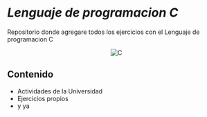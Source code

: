 
# _Lenguaje de programacion C_
Repositorio donde agregare todos los ejercicios con el Lenguaje de programacion C

<div align="center">
   <img src="Lenguaje.jpg" alt="C" width=""/>
</div>

##  Contenido

-  Actividades de la Universidad
-  Ejercicios propios
-  y ya

